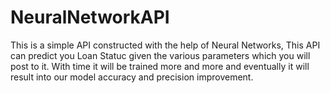 # NeuralNetworkAPI

This is a simple API constructed with the help of Neural Networks, This API can predict you Loan Statuc given the various parameters
which you will post to it. With time it will be trained more and more and eventually it will result into our model accuracy and precision 
improvement.
